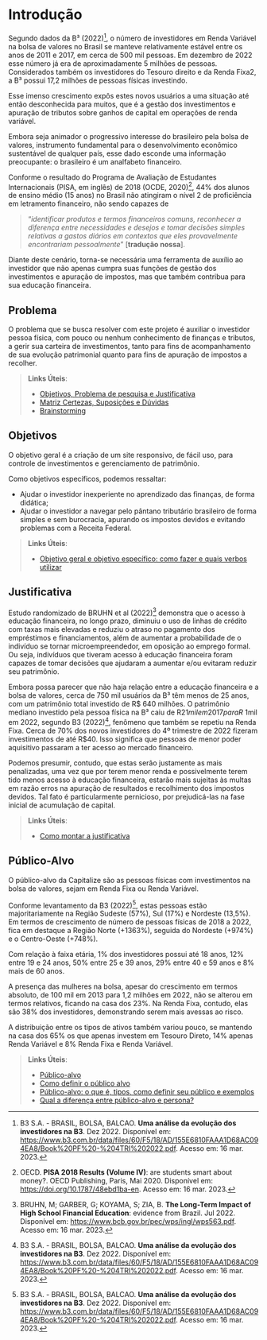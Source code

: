 # Introdução

Segundo dados da B³ (2022)[^1], o número de investidores em Renda Variável na bolsa de valores no Brasil se manteve relativamente estável entre os anos de 2011 e 2017, em cerca de 500 mil pessoas. Em dezembro de 2022 esse número já era de aproximadamente 5 milhões de pessoas. Considerados também os investidores do Tesouro direito e da Renda Fixa2, a B³ possui 17,2 milhões de pessoas físicas investindo. 

Esse imenso crescimento expôs estes novos usuários a uma situação até então desconhecida para muitos, que é a gestão dos investimentos e apuração de tributos sobre ganhos de capital em operações de renda variável. 

Embora seja animador o progressivo interesse do brasileiro pela bolsa de valores, instrumento fundamental para o desenvolvimento econômico sustentável de qualquer país, esse dado esconde uma informação preocupante: o brasileiro é um analfabeto financeiro. 

Conforme o resultado do Programa de Avaliação de Estudantes Internacionais (PISA, em inglês) de 2018 (OCDE, 2020)[^2], 44% dos alunos de ensino médio (15 anos) no Brasil não atingiram o nível 2 de proficiência em letramento financeiro, não sendo capazes de

> “*identificar produtos e termos financeiros comuns, reconhecer a diferença entre necessidades e desejos e tomar decisões simples relativas a gastos diários em contextos que eles provavelmente encontrariam pessoalmente*” [**tradução nossa**]. 

Diante deste cenário, torna-se necessária uma ferramenta de auxílio ao investidor que não apenas cumpra suas funções de gestão dos investimentos e apuração de impostos, mas que também contribua para sua educação financeira. 

## Problema

O problema que se busca resolver com este projeto é auxiliar o investidor pessoa física, com pouco ou nenhum conhecimento de finanças e tributos, a gerir sua carteira de investimentos, tanto para fins de acompanhamento de sua evolução patrimonial quanto para fins de apuração de impostos a recolher. 

> **Links Úteis**:
> - [Objetivos, Problema de pesquisa e Justificativa](https://medium.com/@versioparole/objetivos-problema-de-pesquisa-e-justificativa-c98c8233b9c3)
> - [Matriz Certezas, Suposições e Dúvidas](https://medium.com/educa%C3%A7%C3%A3o-fora-da-caixa/matriz-certezas-suposi%C3%A7%C3%B5es-e-d%C3%BAvidas-fa2263633655)
> - [Brainstorming](https://www.euax.com.br/2018/09/brainstorming/)

## Objetivos

O objetivo geral é a criação de um site responsivo, de fácil uso, para controle de investimentos e gerenciamento de patrimônio. 

Como objetivos específicos, podemos ressaltar: 

* Ajudar o investidor inexperiente no aprendizado das finanças, de forma didática; 
* Ajudar o investidor a navegar pelo pântano tributário brasileiro de forma simples e sem burocracia, apurando os impostos devidos e evitando problemas com a Receita Federal.  

> **Links Úteis**:
> - [Objetivo geral e objetivo específico: como fazer e quais verbos utilizar](https://blog.mettzer.com/diferenca-entre-objetivo-geral-e-objetivo-especifico/)

## Justificativa

Estudo randomizado de BRUHN et al (2022)[^3] demonstra que o acesso à educação financeira, no longo prazo, diminuiu o uso de linhas de crédito com taxas mais elevadas e reduziu o atraso no pagamento dos empréstimos e financiamentos, além de aumentar a probabilidade de o indivíduo se tornar microempreendedor, em oposição ao emprego formal. Ou seja, indivíduos que tiveram acesso à educação financeira foram capazes de tomar decisões que ajudaram a aumentar e/ou evitaram reduzir seu patrimônio. 

Embora possa parecer que não haja relação entre a educação financeira e a bolsa de valores, cerca de 750 mil usuários da B³ têm menos de 25 anos, com um patrimônio total investido de R$ 640 milhões. O patrimônio mediano investido pela pessoa física na B³ caiu de R$21 mil em 2017 para R$ 1mil em 2022, segundo B3 (2022)[^1], fenômeno que também se repetiu na Renda Fixa. Cerca de 70% dos novos investidores do 4º trimestre de 2022 fizeram investimentos de até R$40. Isso significa que pessoas de menor poder aquisitivo passaram a ter acesso ao mercado financeiro.

Podemos presumir, contudo, que estas serão justamente as mais penalizadas, uma vez que por terem menor renda e possivelmente terem tido menos acesso à educação financeira, estarão mais sujeitas às multas em razão erros na apuração de resultados e recolhimento dos impostos devidos. Tal fato é particularmente pernicioso, por prejudicá-las na fase inicial de acumulação de capital. 

> **Links Úteis**:
> - [Como montar a justificativa](https://guiadamonografia.com.br/como-montar-justificativa-do-tcc/)

## Público-Alvo

O público-alvo da Capitalize são as pessoas físicas com investimentos na bolsa de valores, sejam em Renda Fixa ou Renda Variável. 

Conforme levantamento da B3 (2022)[^1], estas pessoas estão majoritariamente na Região Sudeste (57%), Sul (17%) e Nordeste (13,5%). Em termos de crescimento de número de pessoas físicas de 2018 a 2022, fica em destaque a Região Norte (+1363%), seguida do Nordeste (+974%) e o Centro-Oeste (+748%). 

Com relação à faixa etária, 1% dos investidores possui até 18 anos, 12% entre 19 e 24 anos, 50% entre 25 e 39 anos, 29% entre 40 e 59 anos e 8% mais de 60 anos. 

A presença das mulheres na bolsa, apesar do crescimento em termos absoluto, de 100 mil em 2013 para 1,2 milhões em 2022, não se alterou em termos relativos, ficando na casa dos 23%. Na Renda Fixa, contudo, elas são 38% dos investidores, demonstrando serem mais avessas ao risco. 

A distribuição entre os tipos de ativos também variou pouco, se mantendo na casa dos 65% os que apenas investem em Tesouro Direto, 14% apenas Renda Variável e 8% Renda Fixa e Renda Variável. 

[^1]: B3 S.A. - BRASIL, BOLSA, BALCAO. **Uma análise da evolução dos investidores na B3**. Dez 2022. Disponível em: https://www.b3.com.br/data/files/60/F5/18/AD/155E6810FAAA1D68AC094EA8/Book%20PF%20-%204TRI%202022.pdf. Acesso em: 16 mar. 2023.

[^2]: OECD. **PISA 2018 Results (Volume IV)**: are students smart about money?. OECD Publishing, Paris, Mai 2020. Disponível em: https://doi.org/10.1787/48ebd1ba-en. Acesso em: 16 mar. 2023.

[^3]: BRUHN, M; GARBER, G; KOYAMA, S; ZIA, B. **The Long-Term Impact of High School Financial Education**: evidence from Brazil. Jul 2022. Disponível em: https://www.bcb.gov.br/pec/wps/ingl/wps563.pdf. Acesso em: 16 mar. 2023.

> **Links Úteis**:
> - [Público-alvo](https://blog.hotmart.com/pt-br/publico-alvo/)
> - [Como definir o público alvo](https://exame.com/pme/5-dicas-essenciais-para-definir-o-publico-alvo-do-seu-negocio/)
> - [Público-alvo: o que é, tipos, como definir seu público e exemplos](https://klickpages.com.br/blog/publico-alvo-o-que-e/)
> - [Qual a diferença entre público-alvo e persona?](https://rockcontent.com/blog/diferenca-publico-alvo-e-persona/)

